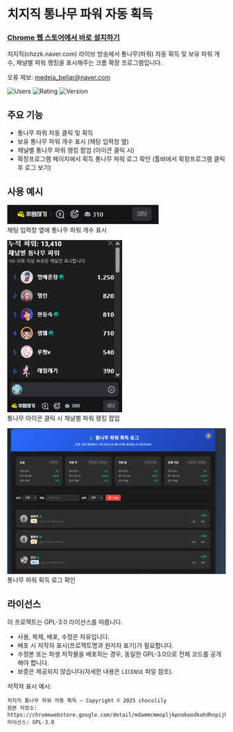 # 치지직 통나무 파워 자동 획득

### [Chrome 웹 스토어에서 바로 설치하기](https://chromewebstore.google.com/detail/%EC%B9%98%EC%A7%80%EC%A7%81-%ED%86%B5%EB%82%98%EB%AC%B4-%ED%8C%8C%EC%9B%8C-%EC%9E%90%EB%8F%99-%ED%9A%8D%EB%93%9D/mdammcmmopljkpnokoodkahdhnpijhib)

치지직(chzzk.naver.com) 라이브 방송에서 통나무(파워) 자동 획득 및 보유 파워 개수, 채널별 파워 랭킹을 표시해주는 크롬 확장 프로그램입니다.

오류 제보: medeia_beliar@naver.com

![Users](https://img.shields.io/chrome-web-store/users/mdammcmmopljkpnokoodkahdhnpijhib?style=for-the-badge&labelColor=8a2be2&color=hotpink)
![Rating](https://img.shields.io/chrome-web-store/rating/mdammcmmopljkpnokoodkahdhnpijhib?style=for-the-badge&labelColor=8a2be2&color=hotpink)
![Version](https://img.shields.io/chrome-web-store/v/mdammcmmopljkpnokoodkahdhnpijhib?label=version&style=for-the-badge&labelColor=8a2be2&color=hotpink)

## 주요 기능
- 통나무 파워 자동 클릭 및 획득
- 보유 통나무 파워 개수 표시 (채팅 입력창 옆)
- 채널별 통나무 파워 랭킹 팝업 (아이콘 클릭 시)
- 확장프로그램 페이지에서 획득 통나무 파워 로그 확인 (툴바에서 확장프로그램 클릭 후 로그 보기)

## 사용 예시

![파워 개수 표시 예시](example.png)<br>
채팅 입력창 옆에 통나무 파워 개수 표시<br>

![채널별 통나무 파워 팝업 예시](example2.png)<br>
통나무 아이콘 클릭 시 채널별 파워 랭킹 팝업<br>

![통나무 파워 로그](example3.png)<br>
통나무 파워 획득 로그 확인<br>

## 라이선스

이 프로젝트는 GPL-3.0 라이선스를 따릅니다.

- 사용, 복제, 배포, 수정은 자유입니다.
- 배포 시 저작자 표시(프로젝트명과 원저자 표기)가 필요합니다.
- 수정본 또는 파생 저작물을 배포하는 경우, 동일한 GPL-3.0으로 전체 코드를 공개해야 합니다.
- 보증은 제공되지 않습니다(자세한 내용은 `LICENSE` 파일 참조).

저작자 표시 예시:

```
치지직 통나무 파워 자동 획득 — Copyright © 2025 chocolily
원본 저장소: https://chromewebstore.google.com/detail/mdammcmmopljkpnokoodkahdhnpijhib
라이선스: GPL-3.0
```